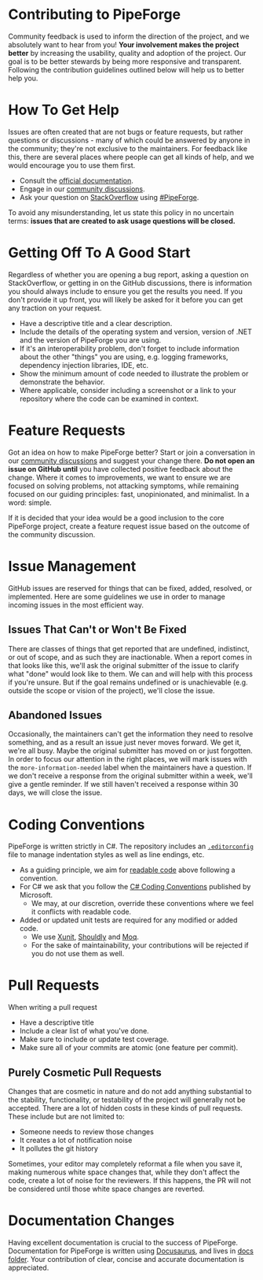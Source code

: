 # Contributing to PipeForge

Community feedback is used to inform the direction of the project, and we absolutely want to hear from you! **Your involvement makes the project better** by increasing the usability, quality and adoption of the project. Our goal is to be better stewards by being more responsive and transparent. Following the contribution guidelines outlined below will help us to better help you.

# How To Get Help

Issues are often created that are not bugs or feature requests, but rather questions or discussions - many of which could be answered by anyone in the community; they're not exclusive to the maintainers. For feedback like this, there are several places where people can get all kinds of help, and we would encourage you to use them first.

- Consult the [official documentation](https://scottoffen.github.io/PipeForge).
- Engage in our [community discussions](https://github.com/scottoffen/PipeForge/discussions).
- Ask your question on [StackOverflow](https://stackoverflow.com) using [#PipeForge](https://stackoverflow.com/questions/tagged/PipeForge?sort=newest).

To avoid any misunderstanding, let us state this policy in no uncertain terms: **issues that are created to ask usage questions will be closed.**

# Getting Off To A Good Start

Regardless of whether you are opening a bug report, asking a question on StackOverflow, or getting in on the GitHub discussions, there is information you should always include to ensure you get the results you need. If you don't provide it up front, you will likely be asked for it before you can get any traction on your request.

- Have a descriptive title and a clear description.
- Include the details of the operating system and version, version of .NET and the version of PipeForge you are using.
- If it's an interoperability problem, don't forget to include information about the other "things" you are using, e.g. logging frameworks, dependency injection libraries, IDE, etc.
- Show the minimum amount of code needed to illustrate the problem or demonstrate the behavior.
- Where applicable, consider including a screenshot or a link to your repository where the code can be examined in context.

# Feature Requests

Got an idea on how to make PipeForge better? Start or join a conversation in our [community discussions](https://github.com/scottoffen/PipeForge/discussions) and suggest your change there. **Do not open an issue on GitHub until** you have collected positive feedback about the change. Where it comes to improvements, we want to ensure we are focused on solving problems, not attacking symptoms, while remaining focused on our guiding principles: fast, unopinionated, and minimalist. In a word: simple.

If it is decided that your idea would be a good inclusion to the core PipeForge project, create a feature request issue based on the outcome of the community discussion.

# Issue Management

GitHub issues are reserved for things that can be fixed, added, resolved, or implemented. Here are some guidelines we use in order to manage incoming issues in the most efficient way.

## Issues That Can't or Won't Be Fixed

There are classes of things that get reported that are undefined, indistinct, or out of scope, and as such they are inactionable. When a report comes in that looks like this, we'll ask the original submitter of the issue to clarify what "done" would look like to them. We can and will help with this process if you're unsure. But if the goal remains undefined or is unachievable (e.g. outside the scope or vision of the project), we'll close the issue.

## Abandoned Issues

Occasionally, the maintainers can't get the information they need to resolve something, and as a result an issue just never moves forward. We get it, we're all busy. Maybe the original submitter has moved on or just forgotten. In order to focus our attention in the right places, we will mark issues with the `more-information-needed` label when the maintainers have a question. If we don't receive a response from the original submitter within a week, we'll give a gentle reminder. If we still haven't received a response within 30 days, we will close the issue.

# Coding Conventions

PipeForge is written strictly in C#. The repository includes an [`.editorconfig`](https://editorconfig.org/) file to manage indentation styles as well as line endings, etc.

- As a guiding principle, we aim for [readable code](https://www.amazon.com/Art-Readable-Code-Practical-Techniques/dp/0596802293) above following a convention.
- For C# we ask that you follow the [C# Coding Conventions](https://docs.microsoft.com/en-us/dotnet/csharp/programming-guide/inside-a-program/coding-conventions) published by Microsoft.
    - We may, at our discretion, override these conventions where we feel it conflicts with readable code.
- Added or updated unit tests are required for any modified or added code.
    - We use [Xunit](https://www.nuget.org/packages/xunit), [Shouldly](https://www.nuget.org/packages/Shouldly) and [Moq](https://www.nuget.org/packages/Moq).
    - For the sake of maintainability, your contributions will be rejected if you do not use them as well.

# Pull Requests

When writing a pull request

- Have a descriptive title
- Include a clear list of what you've done.
- Make sure to include or update test coverage.
- Make sure all of your commits are atomic (one feature per commit).

## Purely Cosmetic Pull Requests

Changes that are cosmetic in nature and do not add anything substantial to the stability, functionality, or testability of the project will generally not be accepted. There are a lot of hidden costs in these kinds of pull requests. These include but are not limited to:

- Someone needs to review those changes
- It creates a lot of notification noise
- It pollutes the git history

Sometimes, your editor may completely reformat a file when you save it, making numerous white space changes that, while they don't affect the code, create a lot of noise for the reviewers. If this happens, the PR will not be considered until those white space changes are reverted.

# Documentation Changes

Having excellent documentation is crucial to the success of PipeForge. Documentation for PipeForge is written using [Docusaurus](https://docusaurus.io/), and lives in [docs folder](./docs/). Your contribution of clear, concise and accurate documentation is appreciated.